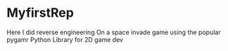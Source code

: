 # MyfirstRep
Here I did reverse engineering
On a space invade game using the popular pygamr 
Python Library for 2D game dev
